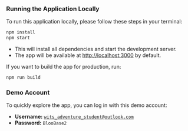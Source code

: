 ### Running the Application Locally

To run this application locally, please follow these steps in your terminal:

```sh
npm install
npm start
```

- This will install all dependencies and start the development server.
- The app will be available at [http://localhost:3000](http://localhost:3000) by default.

If you want to build the app for production, run:

```sh
npm run build
```

### Demo Account

To quickly explore the app, you can log in with this demo account:

- **Username:** <code class="case-sensitive">wits_adventure_student@outlook.com</code>
- **Password:** <code class="case-sensitive">BlooBase2</code>
